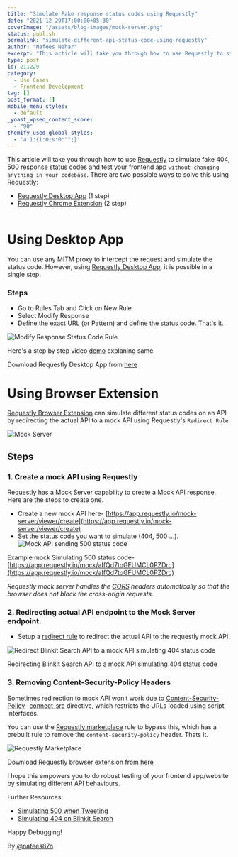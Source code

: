 ```yaml
---
title: "Simulate Fake response status codes using Requestly"
date: "2021-12-29T17:00:00+05:30"
coverImage: "/assets/blog-images/mock-server.png"
status: publish
permalink: "simulate-different-api-status-code-using-requestly"
author: "Nafees Nehar"
excerpt: "This article will take you through how to use Requestly to simulate different API status codes and test your app"
type: post
id: 211229
category:
  - Use Cases
  - Frontend Development
tag: []
post_format: []
mobile_menu_styles:
  - default
_yoast_wpseo_content_score:
  - "90"
themify_used_global_styles:
  - 'a:1:{i:0;s:0:"";}'
---
```


This article will take you through how to use [Requestly](https://requestly.io) to simulate fake 404, 500 response status codes and test your frontend app `without changing anything in your codebase`. There are two possible ways to solve this using Requestly:

- [Requestly Desktop App](/desktop) (1 step)
- [Requestly Chrome Extension](https://chrome.google.com/webstore/detail/requestly-modify-headers/mdnleldcmiljblolnjhpnblkcekpdkpa) (2 step)
  <br />
  <br />

# Using Desktop App

You can use any MITM proxy to intercept the request and simulate the status code. However, using [Requestly Desktop App](/desktop), it is possible in a single step.

### Steps

- Go to Rules Tab and Click on New Rule
- Select Modify Response
- Define the exact URL (or Pattern) and define the status code. That's it.

![Modify Response Status Code Rule](/assets/img/screenshots/desktop-app/modify-status-code.png)

Here's a step by step video [demo](https://youtu.be/nLcIZGmMAtQ) explaning same.

Download Requestly Desktop App from [here](/desktop)

# Using Browser Extension

[Requestly Browser Extension](https://chrome.google.com/webstore/detail/requestly-modify-headers/mdnleldcmiljblolnjhpnblkcekpdkpa) can simulate different status codes on an API by redirecting the actual API to a mock API using Requestly's `Redirect Rule`.

![Mock Server](/assets/blog-images/mock-server.png)

## Steps

### 1. Create a mock API using Requestly

Requestly has a Mock Server capability to create a Mock API response. Here are the steps to create one.

- Create a new mock API here- [https://app.requestly.io/mock-server/viewer/create](https://app.requestly.io/mock-server/viewer/create)
- Set the status code you want to simulate (404, 500 ...).
  ![Mock API sending 500 status code](/assets/blog-images/mock-500-status.png)

Example mock Simulating 500 status code- [https://app.requestly.io/mock/aIfQd7toGFUMCL0PZDrc](https://app.requestly.io/mock/aIfQd7toGFUMCL0PZDrc)

_Requestly mock server handles the [CORS](https://developer.mozilla.org/en-US/docs/Web/HTTP/CORS) headers automatically so that the browser does not block the cross-origin requests._

### 2. Redirecting actual API endpoint to the Mock Server endpoint.

- Setup a [redirect rule](https://requestly.io/feature/redirect-url) to redirect the actual API to the requestly mock API.

![Redirect Blinkit Search API to a mock API simulating 404 status code](/assets/blog-images/blinkit-404.png)

Redirecting Blinkit Search API to a mock API simulating 404 status code

### 3. Removing Content-Security-Policy Headers

Sometimes redirection to mock API won’t work due to [Content-Security-Policy](https://developer.mozilla.org/en-US/docs/Web/HTTP/Headers/Content-Security-Policy)- [connect-src](https://developer.mozilla.org/en-US/docs/Web/HTTP/Headers/Content-Security-Policy/connect-src) directive, which restricts the URLs loaded using script interfaces.

You can use the [Requestly marketplace](https://app.requestly.io/marketplace) rule to bypass this, which has a prebuilt rule to remove the `content-security-policy` header. Thats it.

![Requestly Marketplace](/assets/blog-images/marketplace-cors.png)

Download Requestly browser extension from [here](https://chrome.google.com/webstore/detail/requestly-modify-headers/mdnleldcmiljblolnjhpnblkcekpdkpa)

I hope this empowers you to do robust testing of your frontend app/website by simulating different API behaviours.

Further Resources:

- [Simulating 500 when Tweeting](https://requestly.io/blog/simulating-500-status-code-in-create-tweet-api-on-twitter)
- [Simulating 404 on Blinkit Search](https://requestly.io/blog/simulating-404-status-code-in-blinkit-search-api)

Happy Debugging!

By [@nafees87n](https://www.linkedin.com/in/nafees87n/)
